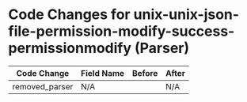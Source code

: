 # Code Changes for unix-unix-json-file-permission-modify-success-permissionmodify (Parser)

| Code Change | Field Name | Before | After |
|-------------|------------|--------|-------|
| removed_parser | N/A |  | N/A |